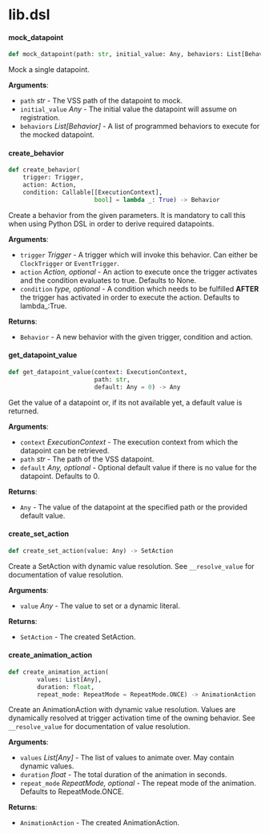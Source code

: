 <a id="lib.dsl"></a>

# lib.dsl

<a id="lib.dsl.mock_datapoint"></a>

#### mock\_datapoint

```python
def mock_datapoint(path: str, initial_value: Any, behaviors: List[Behavior])
```

Mock a single datapoint.

**Arguments**:

- `path` _str_ - The VSS path of the datapoint to mock.
- `initial_value` _Any_ - The initial value the datapoint will assume on registration.
- `behaviors` _List[Behavior]_ - A list of programmed behaviors to execute for the mocked datapoint.

<a id="lib.dsl.create_behavior"></a>

#### create\_behavior

```python
def create_behavior(
    trigger: Trigger,
    action: Action,
    condition: Callable[[ExecutionContext],
                        bool] = lambda _: True) -> Behavior
```

Create a behavior from the given parameters. It is mandatory to call this when
using Python DSL in order to derive required datapoints.

**Arguments**:

- `trigger` _Trigger_ - A trigger which will invoke this behavior. Can either be `ClockTrigger` or `EventTrigger`.
- `action` _Action, optional_ - An action to execute once the trigger activates
  and the condition evaluates to true. Defaults to None.
- `condition` __type_, optional_ - A condition which needs to be fulfilled **AFTER**
  the trigger has activated in order to execute the action. Defaults to lambda_:True.
  

**Returns**:

- `Behavior` - A new behavior with the given trigger, condition and action.

<a id="lib.dsl.get_datapoint_value"></a>

#### get\_datapoint\_value

```python
def get_datapoint_value(context: ExecutionContext,
                        path: str,
                        default: Any = 0) -> Any
```

Get the value of a datapoint or, if its not available yet, a default value is returned.

**Arguments**:

- `context` _ExecutionContext_ - The execution context from which the datapoint can be retrieved.
- `path` _str_ - The path of the VSS datapoint.
- `default` _Any, optional_ - Optional default value if there is no value for the datapoint. Defaults to 0.
  

**Returns**:

- `Any` - The value of the datapoint at the specified path or the provided default value.

<a id="lib.dsl.create_set_action"></a>

#### create\_set\_action

```python
def create_set_action(value: Any) -> SetAction
```

Create a SetAction with dynamic value resolution. See `__resolve_value`
for documentation of value resolution.

**Arguments**:

- `value` _Any_ - The value to set or a dynamic literal.
  

**Returns**:

- `SetAction` - The created SetAction.

<a id="lib.dsl.create_animation_action"></a>

#### create\_animation\_action

```python
def create_animation_action(
        values: List[Any],
        duration: float,
        repeat_mode: RepeatMode = RepeatMode.ONCE) -> AnimationAction
```

Create an AnimationAction with dynamic value resolution.
Values are dynamically resolved at trigger activation time of the owning behavior.
See `__resolve_value` for documentation of value resolution.

**Arguments**:

- `values` _List[Any]_ - The list of values to animate over. May contain dynamic values.
- `duration` _float_ - The total duration of the animation in seconds.
- `repeat_mode` _RepeatMode, optional_ - The repeat mode of the animation. Defaults to RepeatMode.ONCE.
  

**Returns**:

- `AnimationAction` - The created AnimationAction.

